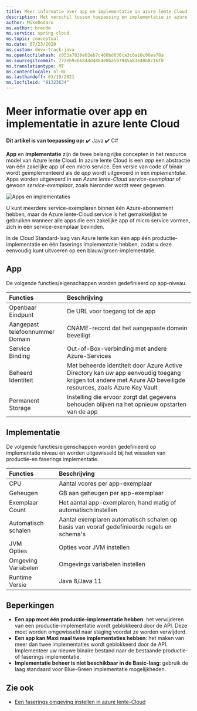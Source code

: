 ```yaml
---
title: Meer informatie over app en implementatie in azure lente Cloud
description: Het verschil tussen toepassing en implementatie in azure lente-Cloud.
author: MikeDodaro
ms.author: brendm
ms.service: spring-cloud
ms.topic: conceptual
ms.date: 07/23/2020
ms.custom: devx-track-java
ms.openlocfilehash: c053a7830e02eb7c460bd030ca3c6a10c00ea78a
ms.sourcegitcommit: 772eb9c6684dd4864e0ba507945a83e48b8c16f0
ms.translationtype: MT
ms.contentlocale: nl-NL
ms.lasthandoff: 03/19/2021
ms.locfileid: "91323634"
---
```

# <a name="understand-app-and-deployment-in-azure-spring-cloud"></a>Meer informatie over app en implementatie in azure lente Cloud

**Dit artikel is van toepassing op:** ✔️ Java ✔️ C#

**App** en **implementatie** zijn de twee belang rijke concepten in het resource model van Azure lente Cloud. In azure lente Cloud is een *app* een abstractie van één zakelijke app of een micro service.  Een versie van code of binair wordt geïmplementeerd als de *app* wordt uitgevoerd in een *implementatie*.  Apps worden uitgevoerd in een *Azure lente-Cloud service-exemplaar* of gewoon *service-exemplaar*, zoals hieronder wordt weer gegeven.

 ![Apps en implementaties](./media/spring-cloud-app-and-deployment/app-deployment-rev.png)

U kunt meerdere service-exemplaren binnen één Azure-abonnement hebben, maar de Azure lente-Cloud service is het gemakkelijkst te gebruiken wanneer alle apps die een zakelijke app of micro service vormen, zich in één service-exemplaar bevinden.

In de Cloud Standard-laag van Azure lente kan één app één productie-implementatie en één faserings implementatie hebben, zodat u deze eenvoudig kunt uitvoeren op een blauw/groen-implementatie.

## <a name="app"></a>App
De volgende functies/eigenschappen worden gedefinieerd op app-niveau.

| Functies | Beschrijving |
|:--|:----------------|
| Openbaar</br>Eindpunt | De URL voor toegang tot de app |
| Aangepast telefoonnummer</br>Domain | CNAME-record dat het aangepaste domein beveiligt |
| Service</br>Binding | Out-of-Box-verbinding met andere Azure-Services |
| Beheerd</br>Identiteit | Met beheerde identiteit door Azure Active Directory kan uw app eenvoudig toegang krijgen tot andere met Azure AD beveiligde resources, zoals Azure Key Vault |
| Permanent</br>Storage | Instelling die ervoor zorgt dat gegevens behouden blijven na het opnieuw opstarten van de app |

## <a name="deployment"></a>Implementatie

De volgende functies/eigenschappen worden gedefinieerd op implementatie niveau en worden uitgewisseld bij het wisselen van productie-en faserings implementatie.

| Functies | Beschrijving |
|:--|:----------------|
| CPU | Aantal vcores per app-exemplaar |
| Geheugen | GB aan geheugen per app-exemplaar|
| Exemplaar</br>Count | Het aantal app-exemplaren, hand matig of automatisch instellen |
| Automatisch schalen | Aantal exemplaren automatisch schalen op basis van vooraf gedefinieerde regels en schema's |
| JVM</br>Opties | Opties voor JVM instellen  |
| Omgeving</br>Variabelen | Omgevings variabelen instellen |
| Runtime</br>Versie | Java 8/Java 11|

## <a name="restrictions"></a>Beperkingen

* **Een app moet één productie-implementatie hebben**: het verwijderen van een productie-implementatie wordt geblokkeerd door de API. Deze moet worden omgewisseld naar staging voordat ze worden verwijderd.
* **Een app kan Maxi maal twee implementaties hebben**: het maken van meer dan twee implementaties wordt geblokkeerd door de API. Implementeer uw nieuwe binaire bestand naar de bestaande productie-of faserings implementatie.
* **Implementatie beheer is niet beschikbaar in de Basic-laag**: gebruik de laag standaard voor Blue-Green implementatie mogelijkheden.

## <a name="see-also"></a>Zie ook
* [Een faserings omgeving instellen in azure lente-Cloud](spring-cloud-howto-staging-environment.md)
